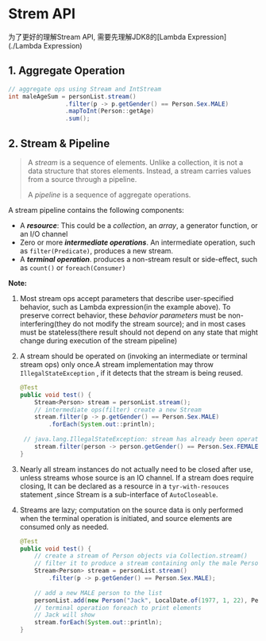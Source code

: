 # Strem API

为了更好的理解Stream API, 需要先理解JDK8的[Lambda Expression](./Lambda Expression)

## 1. Aggregate Operation 

```java
// aggregate ops using Stream and IntStream
int maleAgeSum = personList.stream()
                .filter(p -> p.getGender() == Person.Sex.MALE)
                .mapToInt(Person::getAge)
                .sum();
```



## 2. Stream & Pipeline

> A *stream* is a sequence of elements. Unlike a collection, it is not a data structure that stores elements. Instead, a stream carries values from a source through a pipeline. 
>
>  A *pipeline* is a sequence of aggregate operations.  

 A stream pipeline contains the following components: 

- A ***resource***: This could be a *collection*, an *array*,  a generator function, or an I/O channel 
- Zero or more ***intermediate operations***.  An intermediate operation, such as `filter(Predicate)`, produces a new stream. 
-  A ***terminal operation***. produces a non-stream result or side-effect, such as `count()` or `foreach(Consumer)`



**Note:**

1.  Most stream ops accept parameters that describe user-specified behavior, such as Lambda expression(in the example above). To preserve correct behavior, these *behavior parameters* must be non-interfering(they do not modify the stream source); and in most cases must be stateless(there result should not depend on any state that might change during execution of the stream pipeline)

2. A stream should be operated on (invoking an intermediate or terminal stream ops) only once.A stream implementation may throw `IllegalStateException` , if it detects that the stream is being reused. 

   ```java
   @Test
   public void test() {
       Stream<Person> stream = personList.stream();
       // intermediate ops(filter) create a new Stream
       stream.filter(p -> p.getGender() == Person.Sex.MALE)
           .forEach(System.out::println);
       
   	// java.lang.IllegalStateException: stream has already been operated upon or closed
       stream.filter(person -> person.getGender() == Person.Sex.FEMALE);
   }
   ```

3. Nearly all stream instances do not actually need to be closed after use, unless streams whose source is an IO channel. If a stream does require closing, It can be declared as a resource in a `tyr-with-resouces` statement ,since Stream is a sub-interface of `AutoCloseable`.

4. Streams are lazy; computation on the source data is only performed when the terminal operation is initiated, and source elements are consumed only as needed.

   ```java
   @Test
   public void test() {
       // create a stream of Person objects via Collection.stream()
       // filter it to produce a stream containing only the male Persons
       Stream<Person> stream = personList.stream()
           .filter(p -> p.getGender() == Person.Sex.MALE);
   	
       // add a new MALE person to the list
       personList.add(new Person("Jack", LocalDate.of(1977, 1, 22), Person.Sex.MALE, "..."));
       // terminal operation foreach to print elements
       // Jack will show
       stream.forEach(System.out::println);
   }
   ```

   

